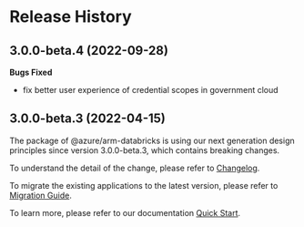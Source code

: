 # Release History

## 3.0.0-beta.4 (2022-09-28)

**Bugs Fixed**

  -  fix better user experience of credential scopes in government cloud

## 3.0.0-beta.3 (2022-04-15)

The package of @azure/arm-databricks is using our next generation design principles since version 3.0.0-beta.3, which contains breaking changes.

To understand the detail of the change, please refer to [Changelog](https://aka.ms/js-track2-changelog).

To migrate the existing applications to the latest version, please refer to [Migration Guide](https://aka.ms/js-track2-migration-guide).

To learn more, please refer to our documentation [Quick Start](https://aka.ms/js-track2-quickstart).
